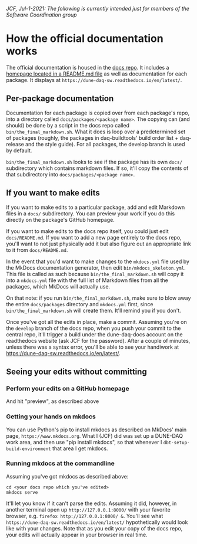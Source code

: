 
_JCF, Jul-1-2021: The following is currently intended just for members of the Software Coordination group_

# How the official documentation works

The official documentation is housed in the [docs repo](https://github.com/DUNE-DAQ/docs). It includes 
a [homepage located in a README.md file](README.md) as well as documentation for each package. It displays at `https://dune-daq-sw.readthedocs.io/en/latest/`.

## Per-package documentation

Documentation for each package is copied over from each package's
repo, into a directory called `docs/packages/<package name>`. The
copying can (and should) be done by a script in the docs repo called
`bin/the_final_markdown.sh`. What it does is loop over a predetermined
set of packages (roughly, the packages in daq-buildtools' build order
list + daq-release and the style guide). For all packages, the develop
branch is used by default.

`bin/the_final_markdown.sh` looks
to see if the package has its own `docs/` subdirectory which contains markdown
files. If so, it'll copy the contents of that subdirectory into
`docs/packages/<package name>`. 

## If you want to make edits

If you want to make edits to a particular package, add and edit Markdown files in a `docs/` subdirectory. You can preview your work if you do this directly on the package's GitHub homepage.  

If you want to make edits to the docs repo itself, you could just edit
`docs/README.md`. If you want to add a new page entirely to the docs repo, you'll want
to not just physically add it but also figure out an appropriate link to it from `docs/README.md`. 

In the event that you'd want to make changes to the `mkdocs.yml` file used by the MkDocs documentation generator, then edit `bin/mkdocs_skeleton.yml`. This file is called as such because `bin/the_final_markdown.sh` will copy it into a `mkdocs.yml` file with the full list of Markdown files from all the packages, which MkDocs will actually use. 

On that note: if you run `bin/the_final_markdown.sh`, make sure to blow away the entire `docs/packages` directory and `mkdocs.yml` first, since `bin/the_final_markdown.sh` will create them. It'll remind you if you don't. 

Once you've got all the edits in place, make a commit. Assuming you're on the `develop` branch of the docs repo, when you push your commit to the central repo, it'll trigger a build under the dune-daq-docs account on the readthedocs website (ask JCF for the password). After a couple of minutes, unless there was a syntax error, you'll be able to see your handiwork at https://dune-daq-sw.readthedocs.io/en/latest/. 

## Seeing your edits without committing

### Perform your edits on a GitHub homepage

And hit "preview", as described above

### Getting your hands on mkdocs

You can use Python's pip to install mkdocs as described on MkDocs' main page, `https://www.mkdocs.org`. What I (JCF) did was set up a DUNE-DAQ work area, and then use "pip install mkdocs", so that whenever I `dbt-setup-build-environment` that area I get mkdocs.

### Running mkdocs at the commandline

Assuming you've got mkdocs as described above:
```
cd <your docs repo which you've edited>
mkdocs serve
```
It'll let you know if it can't parse the edits. Assuming it did, however, in another terminal open up `http://127.0.0.1:8000/` with your favorite browser, e.g. `firefox http://127.0.0.1:8000/ &`. You'll see what `https://dune-daq-sw.readthedocs.io/en/latest/` hypothetically would look like with your changes. Note that as you edit your copy of the docs repo, your edits will actually appear in your browser in real time. 


